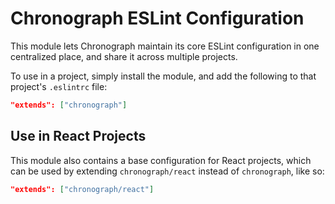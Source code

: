 # Chronograph ESLint Configuration

This module lets Chronograph maintain its core ESLint configuration in one centralized place, and share it across multiple projects.

To use in a project, simply install the module, and add the following to that project's `.eslintrc` file:

```json
"extends": ["chronograph"]
```

## Use in React Projects

This module also contains a base configuration for React projects, which can be used by extending `chronograph/react` instead of `chronograph`, like so:

```json
"extends": ["chronograph/react"]
```
